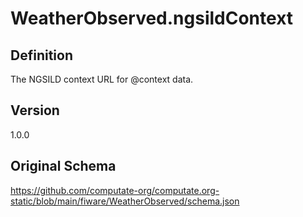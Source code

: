 # WeatherObserved.ngsildContext

## Definition
The NGSILD context URL for @context data. 

## Version
1.0.0

## Original Schema
https://github.com/computate-org/computate.org-static/blob/main/fiware/WeatherObserved/schema.json
